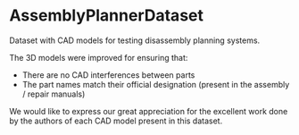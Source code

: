 # AssemblyPlannerDataset

Dataset with CAD models for testing disassembly planning systems.

The 3D models were improved for ensuring that:
- There are no CAD interferences between parts
- The part names match their official designation (present in the assembly / repair manuals)

We would like to express our great appreciation for the excellent work done by the authors of each CAD model present in this dataset.
